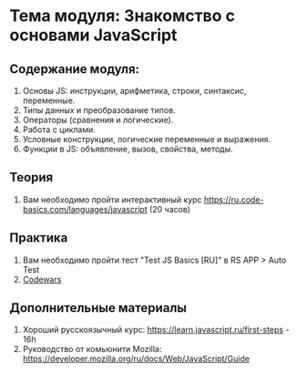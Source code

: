 # Тема модуля: Знакомство с основами JavaScript
## Содержание модуля:
1. Основы JS: инструкции, арифметика, строки, синтаксис, переменные.
2. Типы данных и преобразование типов.
3. Операторы (сравнения и логические).
4. Работа с циклами.
6. Условные конструкции, логические переменные и выражения.
5. Функции в JS: объявление, вызов, свойства, методы.

## Теория 
1. Вам необходимо пройти интерактивный курс https://ru.code-basics.com/languages/javascript (20 часов)

## Практика 
1. Вам необходимо пройти тест "Test JS Basics [RU]" в RS APP > Auto Test
2. [Codewars](https://github.com/rolling-scopes-school/tasks/blob/master/tasks/codewars/preschool-2022-codewars1.md)

## Дополнительные материалы
1. Хороший русскоязычный курс: https://learn.javascript.ru/first-steps - 16h
2. Руководство от комьюнити Mozilla: https://developer.mozilla.org/ru/docs/Web/JavaScript/Guide

